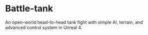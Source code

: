 # Battle-tank
An open-world head-to-head tank fight with simple AI, terrain, and advanced control system in Unreal 4.
